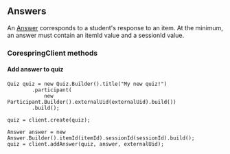## Answers

An [Answer](/src/main/java/org/corespring/resource/question/Answer.java) corresponds to a student's response to an item.
At the minimum, an answer must contain an itemId value and a sessionId value.

### CorespringClient methods

#### Add answer to quiz

    Quiz quiz = new Quiz.Builder().title("My new quiz!")
            .participant(
                new Participant.Builder().externalUid(externalUid).build())
            .build();

    quiz = client.create(quiz);

    Answer answer = new Answer.Builder().itemId(itemId).sessionId(sessionId).build();
    quiz = client.addAnswer(quiz, answer, externalUid);